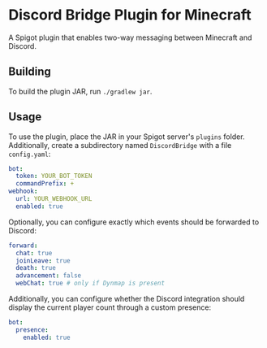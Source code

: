 # Discord Bridge Plugin for Minecraft
A Spigot plugin that enables two-way messaging between Minecraft and Discord.

## Building
To build the plugin JAR, run `./gradlew jar`.

## Usage
To use the plugin, place the JAR in your Spigot server's `plugins` folder. Additionally, create a subdirectory named `DiscordBridge` with a file `config.yaml`:

```yaml
bot:
  token: YOUR_BOT_TOKEN
  commandPrefix: +
webhook:
  url: YOUR_WEBHOOK_URL
  enabled: true
```

Optionally, you can configure exactly which events should be forwarded to Discord:

```yaml
forward:
  chat: true
  joinLeave: true
  death: true
  advancement: false
  webChat: true # only if Dynmap is present
```

Additionally, you can configure whether the Discord integration should display the current player count through a custom presence:

```yaml
bot:
  presence:
    enabled: true
```
